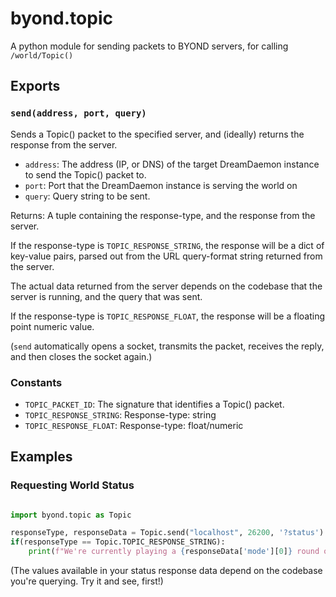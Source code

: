 # byond.topic

A python module for sending packets to BYOND servers, for calling
`/world/Topic()`

## Exports
### `send(address, port, query)`

Sends a Topic() packet to the specified server, and (ideally) returns
the response from the server.
* `address`: The address (IP, or DNS) of the target DreamDaemon
  instance to send the Topic() packet to.
* `port`: Port that the DreamDaemon instance is serving the world on
* `query`: Query string to be sent.

Returns: A tuple containing the response-type, and the response from the server.

If the response-type is `TOPIC_RESPONSE_STRING`, the response will be
a dict of key-value pairs, parsed out from the URL query-format string
returned from the server.

The actual data returned from the server depends on the codebase that
the server is running, and the query that was sent.

If the response-type is `TOPIC_RESPONSE_FLOAT`, the response will be a
floating point numeric value.

(`send` automatically opens a socket, transmits the packet, receives
the reply, and then closes the socket again.)

### Constants

* `TOPIC_PACKET_ID`: The signature that identifies a Topic() packet.
* `TOPIC_RESPONSE_STRING`: Response-type: string
* `TOPIC_RESPONSE_FLOAT`: Response-type: float/numeric

## Examples

### Requesting World Status

```python

import byond.topic as Topic

responseType, responseData = Topic.send("localhost", 26200, '?status')
if(responseType == Topic.TOPIC_RESPONSE_STRING):
    print(f"We're currently playing a {responseData['mode'][0]} round on {responseData['map_name'][0]}, with {responseData['players'][0]} players!")
```

(The values available in your status response data depend on the
codebase you're querying. Try it and see, first!)
